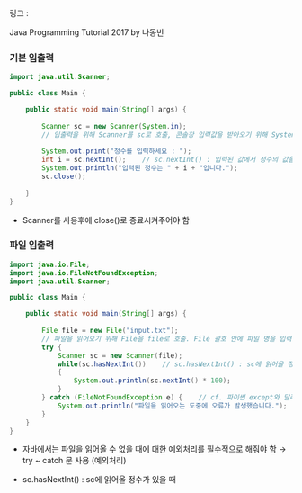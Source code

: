 링크 : 

Java Programming Tutorial 2017 by 나동빈



### 기본 입출력

```java
import java.util.Scanner;

public class Main {

	public static void main(String[] args) {
		
		Scanner sc = new Scanner(System.in);    
        // 입출력을 위해 Scanner를 sc로 호출, 콘솔창 입력값을 받아오기 위해 System.in 사용
       
		System.out.print("정수를 입력하세요 : ");
        int i = sc.nextInt();    // sc.nextInt() : 입력된 값에서 정수의 값을 가리킴
        System.out.println("입력된 정수는 " + i + "입니다.");
        sc.close();
		
	}		
}	
```



* Scanner를 사용후에 close()로 종료시켜주어야 함





### 파일 입출력

```java
import java.io.File;
import java.io.FileNotFoundException;
import java.util.Scanner;

public class Main {

	public static void main(String[] args) {
		
		File file = new File("input.txt");
        // 파일을 읽어오기 위해 File을 file로 호출. File 괄호 안에 파일 명을 입력
		try {
			Scanner sc = new Scanner(file);
			while(sc.hasNextInt())    // sc.hasNextInt() : sc에 읽어올 정수가 있을 때
			{
				System.out.println(sc.nextInt() * 100);
			}
		} catch (FileNotFoundException e) {    // cf. 파이썬 except와 달리 catch 사용
			System.out.println("파일을 읽어오는 도중에 오류가 발생했습니다.");
		} 
	}		
}

```



* 자바에서는 파일을 읽어올 수 없을 때에 대한 예외처리를 필수적으로 해줘야 함 → try ~ catch 문 사용 (예외처리) 

* sc.hasNextInt() : sc에 읽어올 정수가 있을 때